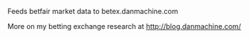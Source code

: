 Feeds betfair market data to betex.danmachine.com

More on my betting exchange research at http://blog.danmachine.com/